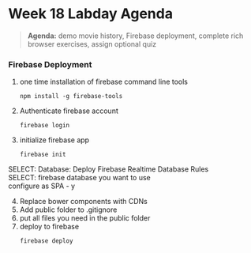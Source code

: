 # Week 18 Labday Agenda

> **Agenda:** demo movie history, Firebase deployment, complete rich browser exercises, assign optional quiz

### Firebase Deployment

1.  one time installation of firebase command line tools
    ```
    npm install -g firebase-tools 
    ```
2. Authenticate firebase account 
    ```
    firebase login
    ```

3. initialize firebase app
    ```
    firebase init
    ```
SELECT: Database: Deploy Firebase Realtime Database Rules <br>
SELECT:  firebase database you want to use <br>
configure as SPA - y <br>

4.  Replace bower components with CDNs
5.  Add public folder to .gitignore
6.  put all files you need in the public folder
7.  deploy to firebase
    ```
    firebase deploy
    ```